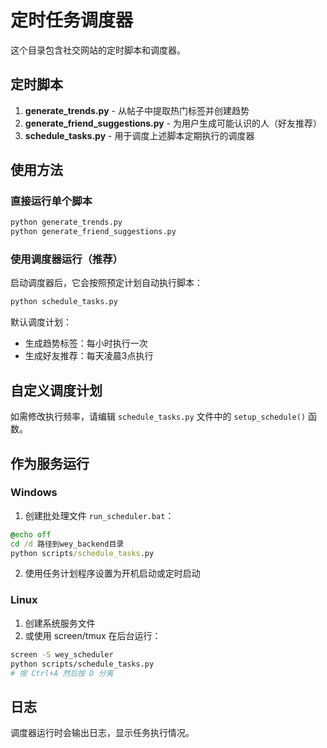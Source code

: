 # 定时任务调度器

这个目录包含社交网站的定时脚本和调度器。

## 定时脚本

1. **generate_trends.py** - 从帖子中提取热门标签并创建趋势
2. **generate_friend_suggestions.py** - 为用户生成可能认识的人（好友推荐）
3. **schedule_tasks.py** - 用于调度上述脚本定期执行的调度器

## 使用方法

### 直接运行单个脚本

```bash
python generate_trends.py
python generate_friend_suggestions.py
```

### 使用调度器运行（推荐）

启动调度器后，它会按照预定计划自动执行脚本：

```bash
python schedule_tasks.py
```

默认调度计划：
- 生成趋势标签：每小时执行一次
- 生成好友推荐：每天凌晨3点执行

## 自定义调度计划

如需修改执行频率，请编辑 `schedule_tasks.py` 文件中的 `setup_schedule()` 函数。

## 作为服务运行

### Windows

1. 创建批处理文件 `run_scheduler.bat`：
```bat
@echo off
cd /d 路径到wey_backend目录
python scripts/schedule_tasks.py
```

2. 使用任务计划程序设置为开机启动或定时启动

### Linux

1. 创建系统服务文件
2. 或使用 screen/tmux 在后台运行：
```bash
screen -S wey_scheduler
python scripts/schedule_tasks.py
# 按 Ctrl+A 然后按 D 分离
```

## 日志

调度器运行时会输出日志，显示任务执行情况。 